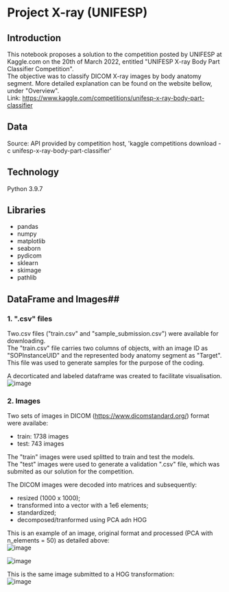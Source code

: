 # Project X-ray (UNIFESP)

## Introduction ##

This notebook proposes a solution to the competition posted by UNIFESP at Kaggle.com on the 20th of March 2022, entitled "UNIFESP X-ray Body Part Classifier Competition".<br/>
The objective was to classify DICOM X-ray images by body anatomy segment. More detailed explanation can be found on the website bellow, under "Overview".<br>
Link: https://www.kaggle.com/competitions/unifesp-x-ray-body-part-classifier


## Data ##
Source: API provided by competition host, 'kaggle competitions download -c unifesp-x-ray-body-part-classifier'

## Technology ##
Python 3.9.7

## Libraries ##
* pandas
* numpy
* matplotlib
* seaborn
* pydicom
* sklearn
* skimage
* pathlib

## DataFrame and Images##
### 1. ".csv" files ###
Two.csv files ("train.csv" and "sample_submission.csv") were available for downloading.<br/>
The "train.csv" file carries two columns of objects, with an image ID as "SOPInstanceUID" and the represented body anatomy segment as "Target". This file was used to generate samples for the purpose of the coding.<br/>

A decorticated and labeled dataframe was created to facilitate visualisation.<br/>
![image](https://user-images.githubusercontent.com/92320460/165941340-8e648785-c9de-490a-8e41-124fe29c5072.png)

### 2. Images ###
Two sets of images in DICOM (https://www.dicomstandard.org/) format were availabe:
* train: 1738 images
* test: 743 images

The "train" images were used splitted to train and test the models.<br/>
The "test" images were used to generate a validation ".csv" file, which was submited as our solution for the competition.<br/>

The DICOM images were decoded into matrices and subsequently:
- resized (1000 x 1000);
- transformed into a vector with a 1e6 elements;
- standardized;
- decomposed/tranformed using PCA adn HOG

This is an example of an image, original format and processed (PCA with n_elements = 50) as detailed above:<br/>
![image](https://user-images.githubusercontent.com/92320460/165867472-f37f3948-ccd5-4721-8f6d-d1c8a3fa219f.png)

![image](https://user-images.githubusercontent.com/92320460/165867134-2dd862c1-22bb-4eeb-9722-4b128d177590.png)

This is the same image submitted to a HOG transformation:<br/>
![image](https://user-images.githubusercontent.com/92320460/165867625-3b2acd9c-ef05-44b0-9b8f-26cac8f5d790.png)








